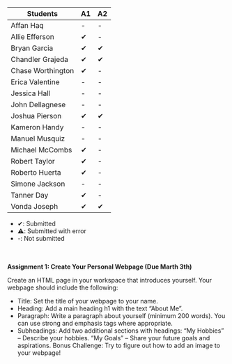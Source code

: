 | Students             | A1   |A2   |
| -------------------- | ---- |-----|
| Affan Haq            | -    | -   |
| Allie Efferson       | ✔    | -   |
| Bryan Garcia         | ✔    | ✔   |
| Chandler Grajeda     | ✔    | ✔   |
| Chase Worthington    | ✔    | -   |
| Erica Valentine      | -    | -   |
| Jessica Hall         | -    | -   |
| John Dellagnese      | -    | -   |
| Joshua Pierson       | ✔    | ✔   |
| Kameron Handy        | -    | -   |
| Manuel Musquiz       | -    | -   |
| Michael McCombs      | ✔    | -   |
| Robert Taylor        | ✔    | -   |
| Roberto Huerta       | ✔    | -   |
| Simone Jackson       | -    | -   |
| Tanner Day           | ✔    | -   |
| Vonda Joseph         | ✔    | ✔   |

- ✔: Submitted
- ⚠️: Submitted with error
- -: Not submitted

<br><br>
<strong>Assignment 1: Create Your Personal Webpage (Due Marth 3th)</strong>

Create an HTML page in your workspace that introduces yourself. Your webpage should include the following:
- Title: Set the title of your webpage to your name.
- Heading: Add a main heading h1 with the text “About Me”.
- Paragraph: Write a paragraph  about yourself (minimum 200 words). You can use strong and emphasis tags where appropriate.
- Subheadings: Add two additional sections with headings:
“My Hobbies” – Describe your hobbies.
“My Goals” – Share your future goals and aspirations.
Bonus Challenge: Try to figure out how to add an image to your webpage!